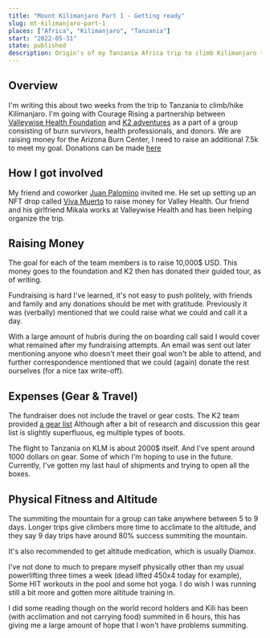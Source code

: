 ```yaml
---
title: "Mount Kilimanjaro Part 1 - Getting ready"
slug: mt-kilimanjaro-part-1
places: ["Africa", "Kilimanjaro", "Tanzania"]
start: "2022-05-31"
state: published
description: Origin's of my Tanzania Africa trip to climb Kilimanjaro to raise funds for the Arizona Burn center.
---
```


## Overview

I'm writing this about two weeks from the trip to Tanzania to climb/hike
Kilimanjaro. I'm going with Courage Rising a partnership
between [Valleywise Health Foundation](http://valleywisehealthfoundation.org)
and [K2 adventures](https://k2adventuretravel.com) as a part of a group
consisting of burn survivors, health professionals, and donors. We are raising
money for the Arizona Burn Center, I need to raise an additional 7.5k to meet my
goal. Donations can be
made [here](https://secure.givelively.org/donate/valleywise-health-foundation/courage-rising/nicholas-romero-2)

## How I got involved

My friend and coworker [Juan Palomino](https://twitter.com/JuanForTheMoney)
invited me. He set up setting up an NFT drop
called [Viva Muerto](https://www.vivamuertos.com) to raise money for Valley
Health. Our friend and his girlfriend Mikala works at Valleywise Health and has
been helping organize the trip.

## Raising Money

The goal for each of the team members is to raise 10,000$ USD. This money goes
to the foundation and K2 then has donated their guided tour, as of writing.

Fundraising is hard I've learned, it's not easy to push politely, with friends
and family and any donations should be met with gratitude. Previously it was
(verbally) mentioned that we could raise what we could and call it a day.

With a large amount of hubris during the on boarding call said I would cover
what remained after my fundraising attempts. An email was sent out later
mentioning anyone who doesn't meet their goal won't be able to attend, and
further correspondence mentioned that we could (again) donate the rest
ourselves (for a nice tax write-off).

## Expenses (Gear & Travel)

The fundraiser does not include the travel or gear costs. The K2 team
provided [a gear list](http://valleywisehealthfoundation.org/wp-content/uploads/20…)
Although after a bit of research and discussion this gear list is slightly
superfluous, eg multiple types of boots.

The flight to Tanzania on KLM is about 2000$ itself. And I've spent around 1000
dollars on gear. Some of which I'm hoping to use in the future. Currently, I've
gotten my last haul of shipments and trying to open all the boxes.

## Physical Fitness and Altitude

The summiting the mountain for a group can take anywhere between 5 to 9 days.
Longer trips give climbers more time to acclimate to the altitude, and they say
9 day trips have around 80% success summiting the mountain.

It's also recommended to get altitude medication, which is usually Diamox.

I've not done to much to prepare myself physically other than my usual
powerlifting three times a week (dead lifted 450x4 today for example), Some HIT
workouts in the pool and some hot yoga. I do wish I was running still a bit more
and gotten more altitude training in.

I did some reading though on the world record holders and Kili has been (with
acclimation and not carrying food) summited in 6 hours, this has giving me a large amount
of hope that I won't have problems summiting.

